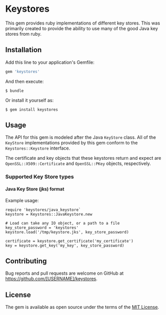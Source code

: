 # Keystores

This gem provides ruby implementations of different key stores. This was primarily created to provide the ability
to use many of the good Java key stores from ruby.

## Installation

Add this line to your application's Gemfile:

```ruby
gem 'keystores'
```

And then execute:

    $ bundle

Or install it yourself as:

    $ gem install keystores

## Usage

The API for this gem is modeled after the Java `KeyStore` class. All of the `KeyStore` implementations provided by this
gem conform to the `Keystores::Keystore` interface.

The certificate and key objects that these keystores return and expect are `OpenSSL::X509::Certificate` and
`OpenSSL::PKey` objects, respectively.

### Supported Key Store types

#### Java Key Store (jks) format

Example usage:

```
require 'keystores/java_keystore`
keystore = Keystores::JavaKeystore.new

# Load can take any IO object, or a path to a file
key_store_password = 'keystores'
keystore.load('/tmp/keystore.jks', key_store_password)

certificate = keystore.get_certificate('my_certificate')
key = keystore.get_key('my_key', key_store_password)
```


## Contributing

Bug reports and pull requests are welcome on GitHub at https://github.com/[USERNAME]/keystores.


## License

The gem is available as open source under the terms of the [MIT License](http://opensource.org/licenses/MIT).


